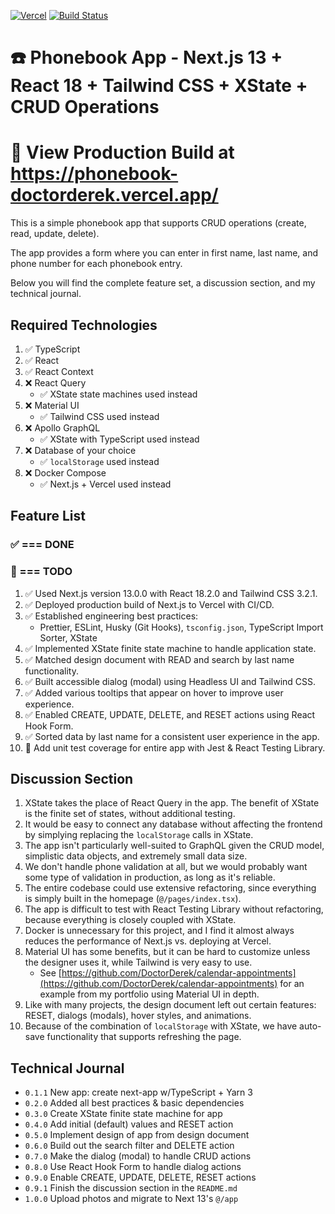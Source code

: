 [![Vercel](https://therealsujitk-vercel-badge.vercel.app/?app=phonebook-doctorderek)](https://phonebook-doctorderek.vercel.app/) [![Build Status](https://app.travis-ci.com/DoctorDerek/phonebook-app.svg?token=TMyceqi9yYWX3rDHdqVD&branch=main)](https://app.travis-ci.com/DoctorDerek/phonebook-app)

# ☎️ Phonebook App - Next.js 13 + React 18 + Tailwind CSS + XState + CRUD Operations

# 👀 View Production Build at https://phonebook-doctorderek.vercel.app/

This is a simple phonebook app that supports CRUD operations (create, read, update, delete).

The app provides a form where you can enter in first name, last name, and phone number for each phonebook entry.

Below you will find the complete feature set, a discussion section, and my technical journal.

## Required Technologies

1. ✅ TypeScript
2. ✅ React
3. ✅ React Context
4. ❌ React Query
   - ✅ XState state machines used instead
5. ❌ Material UI
   - ✅ Tailwind CSS used instead
6. ❌ Apollo GraphQL
   - ✅ XState with TypeScript used instead
7. ❌ Database of your choice
   - ✅ `localStorage` used instead
8. ❌ Docker Compose
   - ✅ Next.js + Vercel used instead

## Feature List

### ✅ === DONE

### 🌠 === TODO

1. ✅ Used Next.js version 13.0.0 with React 18.2.0 and Tailwind CSS 3.2.1.
1. ✅ Deployed production build of Next.js to Vercel with CI/CD.
1. ✅ Established engineering best practices:
   - Prettier, ESLint, Husky (Git Hooks), `tsconfig.json`, TypeScript Import Sorter, XState
1. ✅ Implemented XState finite state machine to handle application state.
1. ✅ Matched design document with READ and search by last name functionality.
1. ✅ Built accessible dialog (modal) using Headless UI and Tailwind CSS.
1. ✅ Added various tooltips that appear on hover to improve user experience.
1. ✅ Enabled CREATE, UPDATE, DELETE, and RESET actions using React Hook Form.
1. ✅ Sorted data by last name for a consistent user experience in the app.
1. 🌠 Add unit test coverage for entire app with Jest & React Testing Library.

## Discussion Section

1. XState takes the place of React Query in the app. The benefit of XState is the finite set of states, without additional testing.
2. It would be easy to connect any database without affecting the frontend by simplying replacing the `localStorage` calls in XState.
3. The app isn't particularly well-suited to GraphQL given the CRUD model, simplistic data objects, and extremely small data size.
4. We don't handle phone validation at all, but we would probably want some type of validation in production, as long as it's reliable.
5. The entire codebase could use extensive refactoring, since everything is simply built in the homepage (`@/pages/index.tsx`).
6. The app is difficult to test with React Testing Library without refactoring, because everything is closely coupled with XState.
7. Docker is unnecessary for this project, and I find it almost always reduces the performance of Next.js vs. deploying at Vercel.
8. Material UI has some benefits, but it can be hard to customize unless the designer uses it, while Tailwind is very easy to use.
   - See [https://github.com/DoctorDerek/calendar-appointments](https://github.com/DoctorDerek/calendar-appointments) for an example from my portfolio using Material UI in depth.
9. Like with many projects, the design document left out certain features: RESET, dialogs (modals), hover styles, and animations.
10. Because of the combination of `localStorage` with XState, we have auto-save functionality that supports refreshing the page.

## Technical Journal

- `0.1.1` New app: create next-app w/TypeScript + Yarn 3
- `0.2.0` Added all best practices & basic dependencies
- `0.3.0` Create XState finite state machine for app
- `0.4.0` Add initial (default) values and RESET action
- `0.5.0` Implement design of app from design document
- `0.6.0` Build out the search filter and DELETE action
- `0.7.0` Make the dialog (modal) to handle CRUD actions
- `0.8.0` Use React Hook Form to handle dialog actions
- `0.9.0` Enable CREATE, UPDATE, DELETE, RESET actions
- `0.9.1` Finish the discussion section in the `README.md`
- `1.0.0` Upload photos and migrate to Next 13's `@/app`
